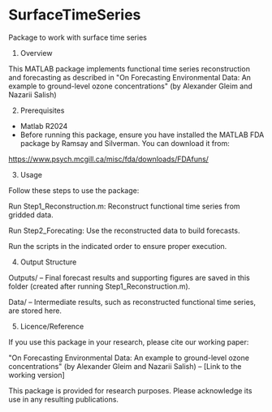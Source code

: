 # SurfaceTimeSeries 
Package to work with surface time series

1) Overview

This MATLAB package implements functional time series reconstruction and forecasting as described in 
"On Forecasting Environmental Data: An example to ground-level ozone concentrations" (by Alexander Gleim and Nazarii Salish) 

2) Prerequisites
- Matlab R2024
- Before running this package, ensure you have installed the MATLAB FDA package by Ramsay and Silverman. You can download it from:

https://www.psych.mcgill.ca/misc/fda/downloads/FDAfuns/

3) Usage

Follow these steps to use the package:

Run Step1_Reconstruction.m: Reconstruct functional time series from gridded data.

Run Step2_Forecating: Use the reconstructed data to build forecasts.

Run the scripts in the indicated order to ensure proper execution.

4) Output Structure

Outputs/ – Final forecast results and supporting figures are saved in this folder (created after running Step1_Reconstruction.m).

Data/ – Intermediate results, such as reconstructed functional time series, are stored here.

5) Licence/Reference

If you use this package in your research, please cite our working paper:

"On Forecasting Environmental Data: An example to ground-level ozone concentrations" (by Alexander Gleim and Nazarii Salish) – [Link to the working version]

This package is provided for research purposes. Please acknowledge its use in any resulting publications.
